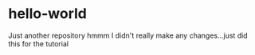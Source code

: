 # hello-world
Just another repository 
hmmm I didn't really make any changes...just did this for the tutorial 
